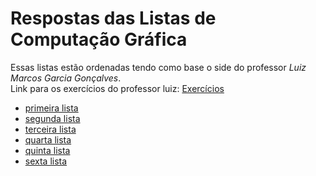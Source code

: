 # Respostas das Listas de Computação Gráfica

Essas listas estão ordenadas tendo como base o side do professor _Luiz Marcos Garcia Gonçalves_.  
Link para os exercícios do professor luiz: [Exercícios](https://www.dca.ufrn.br/~lmarcos/courses/compgraf/exercicios/)

- [primeira lista](listas/1_lista)
- [segunda lista](listas/2_lista)
- [terceira lista](listas/3_lista)
- [quarta lista](listas/4_lista)
- [quinta lista](listas/5_lista)
- [sexta lista](listas/6_lista)